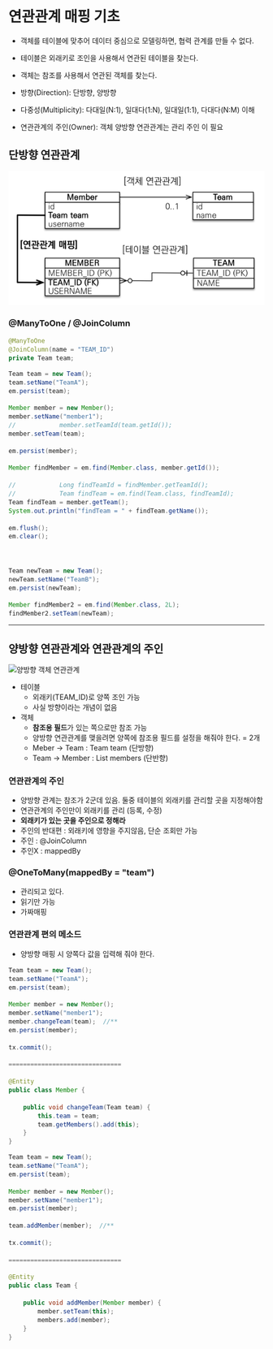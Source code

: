 # 연관관계 매핑 기초 
- 객체를 테이블에 맞추어 데이터 중심으로 모델링하면, 협력 관계를 만들 수 없다.
- 테이블은 외래키로 조인을 사용해서 연관된 테이블을 찾는다.
- 객체는 참조를 사용해서 연관된 객체를 찾는다.

- 방향(Direction): 단방향, 양방향 
- 다중성(Multiplicity): 다대일(N:1), 일대다(1:N), 일대일(1:1), 다대다(N:M) 이해 
- 연관관계의 주인(Owner): 객체 양방향 연관관계는 관리 주인 이 필요

## 단방향 연관관계
![객체 지향 모델링](images/image_20230923230416.png)
### @ManyToOne / @JoinColumn
```java
@ManyToOne  
@JoinColumn(name = "TEAM_ID")  
private Team team;
```

```java
Team team = new Team();  
team.setName("TeamA");  
em.persist(team);  

Member member = new Member();  
member.setName("member1");  
//            member.setTeamId(team.getId());  
member.setTeam(team);  

em.persist(member);  

Member findMember = em.find(Member.class, member.getId());  

//            Long findTeamId = findMember.getTeamId();  
//            Team findTeam = em.find(Team.class, findTeamId);  
Team findTeam = member.getTeam();  
System.out.println("findTeam = " + findTeam.getName());  

em.flush();  
em.clear();  



Team newTeam = new Team();  
newTeam.setName("TeamB");  
em.persist(newTeam);  

Member findMember2 = em.find(Member.class, 2L);  
findMember2.setTeam(newTeam);
```

---
## 양방향 연관관계와 연관관계의 주인
![양방향 객체 연관관계](image_20230923232816.png)
- 테이블
	- 외래키(TEAM_ID)로 양쪽 조인 가능
	- 사실 방향이라는 개념이 없음	
 - 객체
	 - **참조용 필드**가 있는 쪽으로만 참조 가능
	 - 양방향 연관관계를 맺을려면 양쪽에 참조용 필드를 설정을 해줘야 한다. = 2개
	 - Meber -> Team : Team team (단방향)
	 - Team -> Member : List members (단반향)

### 연관관계의 주인
- 양방향 관계는 참조가 2군데 있음. 둘중 테이블의 외래키를 관리할 곳을 지정해야함
- 연관관계의 주인만이 외래키를 관리 (등록, 수정)
- **외래키가 있는 곳을 주인으로 정해라**
- 주인의 반대편 : 외래키에 영향을 주지않음, 단순 조회만 가능
- 주인 : @JoinColumn
- 주인X : mappedBy

### @OneToMany(mappedBy = "team")
- 관리되고 있다.
- 읽기만 가능
- 가짜매핑

### 연관관계 편의 메소드
- 양방향 매핑 시 양쪽다 값을 입력해 줘야 한다.
```java
Team team = new Team();  
team.setName("TeamA");  
em.persist(team);  

Member member = new Member();  
member.setName("member1");  
member.changeTeam(team);  //** 
em.persist(member);  

tx.commit();

===============================

@Entity  
public class Member {

	public void changeTeam(Team team) {  
	    this.team = team;  
	    team.getMembers().add(this);  
	}
}
```

```java
Team team = new Team();  
team.setName("TeamA");  
em.persist(team);  

Member member = new Member();  
member.setName("member1");  
em.persist(member); 

team.addMember(member);  //**

tx.commit();

===============================

@Entity  
public class Team {

	public void addMember(Member member) {  
	    member.setTeam(this);
	    members.add(member);
	}
}
```






